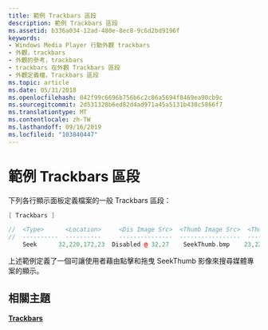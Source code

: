 ```yaml
---
title: 範例 Trackbars 區段
description: 範例 Trackbars 區段
ms.assetid: b336a034-12ad-480e-8ec8-9c6d2bd9196f
keywords:
- Windows Media Player 行動外觀 trackbars
- 外觀，trackbars
- 外觀的參考，trackbars
- trackbars 在外觀 Trackbars 區段
- 外觀定義檔，Trackbars 區段
ms.topic: article
ms.date: 05/31/2018
ms.openlocfilehash: 042f99c6696b756b6c2c86a5694f8469ea90cb9c
ms.sourcegitcommit: 2d531328b6ed82d4ad971a45a5131b430c5866f7
ms.translationtype: MT
ms.contentlocale: zh-TW
ms.lasthandoff: 09/16/2019
ms.locfileid: "103840447"
---
```

# <a name="sample-trackbars-section"></a>範例 Trackbars 區段

下列各行顯示面板定義檔案的一般 Trackbars 區段：


```C++
[ Trackbars ]

//  <Type>      <Location>     <Dis Image Src>  <Thumb Image Src>  <Thumb Size>
//  ----------  ----------     ---------------  -----------------  ------------
    Seek      32,220,172,23  Disabled @ 32,27    SeekThumb.bmp    23,22

```



上述範例定義了一個可讓使用者藉由點擊和拖曳 SeekThumb 影像來搜尋媒體專案的顯示。

## <a name="related-topics"></a>相關主題

<dl> <dt>

[**Trackbars**](trackbars.md)
</dt> </dl>

 

 





